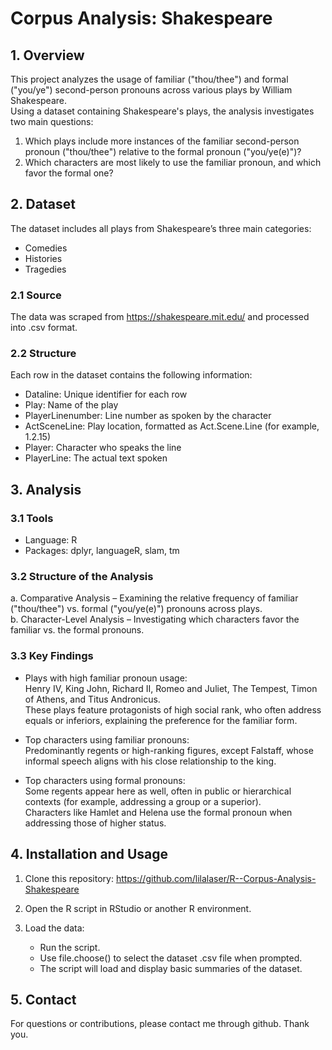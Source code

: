 # Corpus Analysis: Shakespeare

## 1. Overview
This project analyzes the usage of familiar ("thou/thee") and formal ("you/ye") second-person pronouns across various plays by William Shakespeare.  
Using a dataset containing Shakespeare's plays, the analysis investigates two main questions:

1. Which plays include more instances of the familiar second-person pronoun ("thou/thee") relative to the formal pronoun ("you/ye(e)")?  
2. Which characters are most likely to use the familiar pronoun, and which favor the formal one?

## 2. Dataset

The dataset includes all plays from Shakespeare’s three main categories:
- Comedies  
- Histories  
- Tragedies  

### 2.1 Source
The data was scraped from https://shakespeare.mit.edu/ and processed into .csv format.

### 2.2 Structure
Each row in the dataset contains the following information:
- Dataline: Unique identifier for each row  
- Play: Name of the play  
- PlayerLinenumber: Line number as spoken by the character  
- ActSceneLine: Play location, formatted as Act.Scene.Line (for example, 1.2.15)  
- Player: Character who speaks the line  
- PlayerLine: The actual text spoken  

## 3. Analysis

### 3.1 Tools
- Language: R  
- Packages: dplyr, languageR, slam, tm

### 3.2 Structure of the Analysis
a. Comparative Analysis – Examining the relative frequency of familiar ("thou/thee") vs. formal ("you/ye(e)") pronouns across plays.  
b. Character-Level Analysis – Investigating which characters favor the familiar vs. the formal pronouns.

### 3.3 Key Findings
- Plays with high familiar pronoun usage:  
  Henry IV, King John, Richard II, Romeo and Juliet, The Tempest, Timon of Athens, and Titus Andronicus.  
  These plays feature protagonists of high social rank, who often address equals or inferiors, explaining the preference for the familiar form.

- Top characters using familiar pronouns:  
  Predominantly regents or high-ranking figures, except Falstaff, whose informal speech aligns with his close relationship to the king.

- Top characters using formal pronouns:  
  Some regents appear here as well, often in public or hierarchical contexts (for example, addressing a group or a superior).  
  Characters like Hamlet and Helena use the formal pronoun when addressing those of higher status.

## 4. Installation and Usage

1. Clone this repository: https://github.com/lilalaser/R--Corpus-Analysis-Shakespeare

2. Open the R script in RStudio or another R environment.

3. Load the data:

   - Run the script.
   - Use file.choose() to select the dataset .csv file when prompted.
   - The script will load and display basic summaries of the dataset.

## 5. Contact
For questions or contributions, please contact me through github. Thank you.

